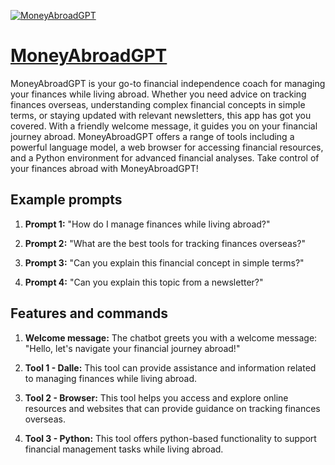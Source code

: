 [![MoneyAbroadGPT](https://files.oaiusercontent.com/file-Ob88PcxnK46Xdg6X1XSe1dze?se=2123-10-17T06%3A46%3A22Z&sp=r&sv=2021-08-06&sr=b&rscc=max-age%3D31536000%2C%20immutable&rscd=attachment%3B%20filename%3Dbac8ba91-da17-4a5b-886b-918642c9526a.png&sig=d53RkN8DVIA/qRa0pbqEc0n0O33orq/J45PdvQxYk/E%3D)](https://chat.openai.com/g/g-iMedVys3v-moneyabroadgpt)

# [MoneyAbroadGPT](https://chat.openai.com/g/g-iMedVys3v-moneyabroadgpt)

MoneyAbroadGPT is your go-to financial independence coach for managing your finances while living abroad. Whether you need advice on tracking finances overseas, understanding complex financial concepts in simple terms, or staying updated with relevant newsletters, this app has got you covered. With a friendly welcome message, it guides you on your financial journey abroad. MoneyAbroadGPT offers a range of tools including a powerful language model, a web browser for accessing financial resources, and a Python environment for advanced financial analyses. Take control of your finances abroad with MoneyAbroadGPT!

## Example prompts

1. **Prompt 1:** "How do I manage finances while living abroad?"

2. **Prompt 2:** "What are the best tools for tracking finances overseas?"

3. **Prompt 3:** "Can you explain this financial concept in simple terms?"

4. **Prompt 4:** "Can you explain this topic from a newsletter?"

## Features and commands

1. **Welcome message:** The chatbot greets you with a welcome message: "Hello, let's navigate your financial journey abroad!"

2. **Tool 1 - Dalle:** This tool can provide assistance and information related to managing finances while living abroad.

3. **Tool 2 - Browser:** This tool helps you access and explore online resources and websites that can provide guidance on tracking finances overseas.

4. **Tool 3 - Python:** This tool offers python-based functionality to support financial management tasks while living abroad.